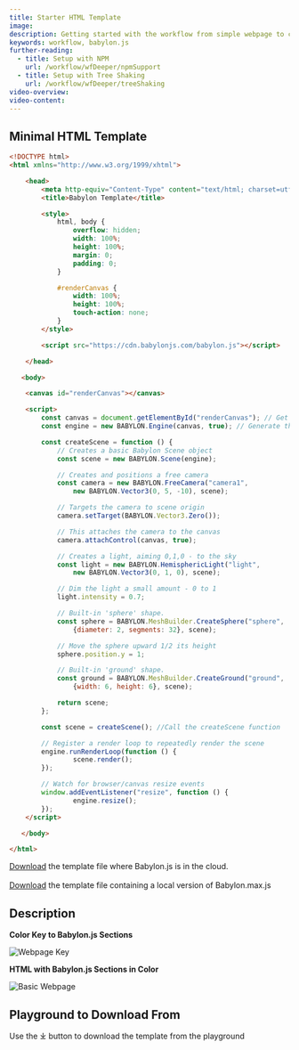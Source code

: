```yaml
---
title: Starter HTML Template 
image: 
description: Getting started with the workflow from simple webpage to complete app with IDE and developmental frameworks.
keywords: workflow, babylon.js
further-reading:
  - title: Setup with NPM
    url: /workflow/wfDeeper/npmSupport
  - title: Setup with Tree Shaking
    url: /workflow/wfDeeper/treeShaking
video-overview:
video-content:
---
```



## Minimal HTML Template

```html
<!DOCTYPE html>
<html xmlns="http://www.w3.org/1999/xhtml">

    <head>
        <meta http-equiv="Content-Type" content="text/html; charset=utf-8"/>
        <title>Babylon Template</title>

        <style>
            html, body {
                overflow: hidden;
                width: 100%;
                height: 100%;
                margin: 0;
                padding: 0;
            }

            #renderCanvas {
                width: 100%;
                height: 100%;
                touch-action: none;
            }
        </style>

        <script src="https://cdn.babylonjs.com/babylon.js"></script>

    </head>

   <body>

	<canvas id="renderCanvas"></canvas>

	<script>
        const canvas = document.getElementById("renderCanvas"); // Get the canvas element
        const engine = new BABYLON.Engine(canvas, true); // Generate the BABYLON 3D engine

        const createScene = function () {
            // Creates a basic Babylon Scene object
            const scene = new BABYLON.Scene(engine);

            // Creates and positions a free camera
            const camera = new BABYLON.FreeCamera("camera1", 
                new BABYLON.Vector3(0, 5, -10), scene);

            // Targets the camera to scene origin
            camera.setTarget(BABYLON.Vector3.Zero());

            // This attaches the camera to the canvas
            camera.attachControl(canvas, true);

            // Creates a light, aiming 0,1,0 - to the sky
            const light = new BABYLON.HemisphericLight("light", 
                new BABYLON.Vector3(0, 1, 0), scene);

            // Dim the light a small amount - 0 to 1
            light.intensity = 0.7;

            // Built-in 'sphere' shape.
            const sphere = BABYLON.MeshBuilder.CreateSphere("sphere", 
                {diameter: 2, segments: 32}, scene);

            // Move the sphere upward 1/2 its height
            sphere.position.y = 1;

            // Built-in 'ground' shape.
            const ground = BABYLON.MeshBuilder.CreateGround("ground", 
                {width: 6, height: 6}, scene);

            return scene;
        };

        const scene = createScene(); //Call the createScene function

        // Register a render loop to repeatedly render the scene
        engine.runRenderLoop(function () {
                scene.render();
        });

        // Watch for browser/canvas resize events
        window.addEventListener("resize", function () {
                engine.resize();
        });
	</script>

   </body>

</html>
```

<a href="https://raw.githubusercontent.com/BabylonJSGuide/Tiled/master/basic1/index.zip" download="index.zip">Download</a> the template file where Babylon.js is in the cloud.   
<br />
<a href="https://raw.githubusercontent.com/BabylonJSGuide/Tiled/master/basic2.zip" download="basic template">Download</a> the template file containing a local version of Babylon.max.js

## Description

**Color Key to Babylon.js Sections**

![Webpage Key](/img/quickstart/htmlkey.png)

**HTML with Babylon.js Sections in Color**

![Basic Webpage](/img/quickstart/htmlbjs.png)

## Playground to Download From
Use the &#x2913; button to download the template from the playground

<Playground id="#WJXQP0" title="Basic Playground" description="CreateScene Playground Template." />  